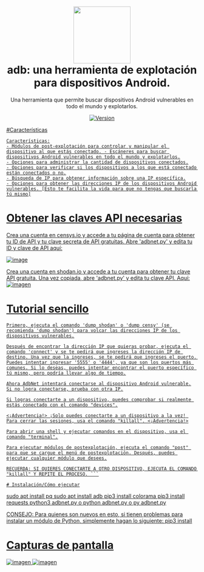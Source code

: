 <h1 align="center">
<img src="https://image.flaticon.com/icons/png/512/160/160138.png" width="150px"><br>
adb: una herramienta de explotación para dispositivos Android.
</h1>
<p align="center">
Una herramienta que permite buscar dispositivos Android vulnerables en todo el mundo y explotarlos.
</p>

<p align="center">
<a href="https://deno.land" target="_blank">
<img src="https://img.shields.io/badge/Version-1.0.0-7DCDE3?style=for-the-badge" alt="Version">
</p>

#Características
```
Características:
- Módulos de post-explotación para controlar y manipular el dispositivo al que estás conectado. - Escáneres para buscar dispositivos Android vulnerables en todo el mundo y explotarlos.
- Opciones para administrar la cantidad de dispositivos conectados.
- Opciones para verificar si los dispositivos a los que está conectado están conectados o no.
- Búsqueda de IP para obtener información sobre una IP específica.
- Opciones para obtener las direcciones IP de los dispositivos Android vulnerables. [Esto te facilita la vida para que no tengas que buscarla tú mismo]
```

# Obtener las claves API necesarias
Crea una cuenta en censys.io y accede a tu página de cuenta para obtener tu ID de API y tu clave secreta de API gratuitas. Abre 'adbnet.py' y edita tu ID y clave de API aquí:

![image](https://user-images.githubusercontent.com/86132648/124665489-c6588b00-de7a-11eb-984b-b9e3118aba81.png)

Crea una cuenta en shodan.io y accede a tu cuenta para obtener tu clave API gratuita. Una vez copiada, abre 'adbnet.py' y edita tu clave API. Aquí:
![imagen](https://user-images.githubusercontent.com/86132648/124665543-d7090100-de7a-11eb-9ef6-e400227a1359.png)

# Tutorial sencillo
```
Primero, ejecuta el comando 'dump shodan' o 'dump censy' (se recomienda 'dump shodan') para volcar las direcciones IP de los dispositivos vulnerables.

Después de encontrar la dirección IP que quieras probar, ejecuta el comando 'connect' y se te pedirá que ingreses la dirección IP de destino. Una vez que la ingreses, se te pedirá que ingreses el puerto. Puedes intentar ingresar '5555' o '4444', ya que son los puertos más comunes. Si lo deseas, puedes intentar encontrar el puerto específico tú mismo, pero podría llevar algo de tiempo.

Ahora AdbNet intentará conectarse al dispositivo Android vulnerable.
Si no logra conectarse, prueba con otra IP.

Si logras conectarte a un dispositivo, puedes comprobar si realmente estás conectado con el comando "devices".

<¡Advertencia!> ¡Solo puedes conectarte a un dispositivo a la vez! Para cerrar las sesiones, usa el comando "killall". <¡Advertencia!>

Para abrir una shell y ejecutar comandos en el dispositivo, usa el comando "terminal".

Para ejecutar módulos de postexplotación, ejecuta el comando "post" para que se cargue el menú de postexplotación. Después, puedes ejecutar cualquier módulo que desees.

RECUERDA: SI QUIERES CONECTARTE A OTRO DISPOSITIVO, EJECUTA EL COMANDO "killall" Y REPITE EL PROCESO. ```

# Instalación/Cómo ejecutar
```
sudo apt install pq
sudo apt install adb
pip3 install colorama
pip3 install requests
python3 adbnet.py o python adbnet.py o py adbnet.py

CONSEJO: Para quienes son nuevos en esto, si tienen problemas para instalar un módulo de Python, simplemente hagan lo siguiente: pip3 install <modulename>
# Capturas de pantalla
![imagen](https://user-images.githubusercontent.com/86132648/124667060-e2f5c280-de7c-11eb-8f69-2443aa7a7bd3.png)
![imagen](https://user-images.githubusercontent.com/86132648/124667104-f30da200-de7c-11eb-9da3-098fa211a910.png)
